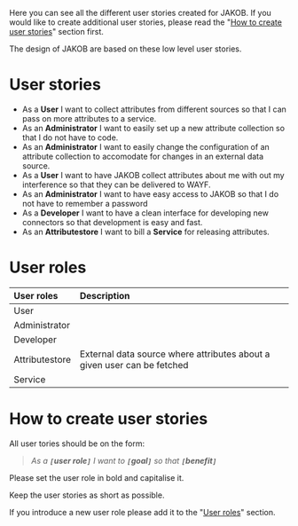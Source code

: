 Here you can see all the different user stories created for JAKOB. If you would like to create additional user stories, please read the "[How to create user stories](UserStories#How_to_create_user_stories.md)" section first.

The design of JAKOB are based on these low level user stories.

# User stories #

  * As a **User** I want to collect attributes from different sources so that I can pass on more attributes to a service.
  * As an **Administrator** I want to easily set up a new attribute collection so that I do not have to code.
  * As an **Administrator** I want to easily change the configuration of an attribute collection to accomodate for changes in an external data source.
  * As a **User** I want to have JAKOB collect attributes about me with out my interference so that they can be delivered to WAYF.
  * As an **Administrator** I want to have easy access to JAKOB so that I do not have to remember a password
  * As a **Developer** I want to have a clean interface for developing new connectors so that development is easy and fast.
  * As an **Attributestore** I want to bill a **Service** for releasing attributes.

# User roles #

| **User roles** | **Description** |
|:---------------|:----------------|
| User           |                 |
| Administrator  |                 |
| Developer      |                 |
| Attributestore | External data source where attributes about a given user can be fetched |
| Service        |                 |

# How to create user stories #

All user tories should be on the form:

> _As a **`[`user role`]`** I want to **`[`goal`]`** so that **`[`benefit`]`**_

Please set the user role in bold and capitalise it.

Keep the user stories as short as possible.

If you introduce a new user role please add it to the "[User roles](UserStories#User_roles.md)" section.